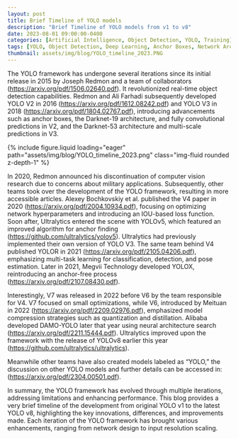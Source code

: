 ```yaml
---
layout: post
title: Brief Timeline of YOLO models
description: "Brief Timeline of YOLO models from v1 to v8"
date: 2023-08-01 09:00:00-0400
categories: [Artificial Intelligence, Object Detection, YOLO, Training]
tags: [YOLO, Object Detection, Deep Learning, Anchor Boxes, Network Architecture]
thumbnail: assets/img/blog/YOLO_timeline_2023.PNG
---
```


The YOLO framework has undergone several iterations since its initial release in 2015 by Joseph Redmon and a team of collaborators (https://arxiv.org/pdf/1506.02640.pdf). It revolutionized real-time object detection capabilities. Redmon and Ali Farhadi subsequently developed YOLO V2 in 2016 (https://arxiv.org/pdf/1612.08242.pdf) and YOLO V3 in 2018 (https://arxiv.org/pdf/1804.02767.pdf), introducing advancements such as anchor boxes, the Darknet-19 architecture, and fully convolutional predictions in V2, and the Darknet-53 architecture and multi-scale predictions in V3.

{% include figure.liquid loading="eager" path="assets/img/blog/YOLO_timeline_2023.png" class="img-fluid rounded z-depth-1" %}

In 2020, Redmon announced his discontinuation of computer vision research due to concerns about military applications. Subsequently, other teams took over the development of the YOLO framework, resulting in more accessible articles. Alexey Bochkovskiy et al. published the V4 paper in 2020 (https://arxiv.org/pdf/2004.10934.pdf), focusing on optimizing network hyperparameters and introducing an IOU-based loss function. Soon after, Ultralytics entered the scene with YOLOv5, which featured an improved algorithm for anchor finding (https://github.com/ultralytics/yolov5). Ultralytics had previously implemented their own version of YOLO V3. The same team behind V4 published YOLOR in 2021 (https://arxiv.org/pdf/2105.04206.pdf), emphasizing multi-task learning for classification, detection, and pose estimation. Later in 2021, Megvii Technology developed YOLOX, reintroducing an anchor-free process (https://arxiv.org/pdf/2107.08430.pdf).

Interestingly, V7 was released in 2022 before V6 by the team responsible for V4. V7 focused on small optimizations, while V6, introduced by Meituan in 2022 (https://arxiv.org/pdf/2209.02976.pdf), emphasized model compression strategies such as quantization and distillation. Alibaba developed DAMO-YOLO later that year using neural architecture search (https://arxiv.org/pdf/2211.15444.pdf). Ultralytics improved upon the framework with the release of YOLOv8 earlier this year (https://github.com/ultralytics/ultralytics).

Meanwhile other teams have also created models labeled as “YOLO,” the discussion on other YOLO models and further details can be accessed in: (https://arxiv.org/pdf/2304.00501.pdf).

In summary, the YOLO framework has evolved through multiple iterations, addressing limitations and enhancing performance. This blog provides a very brief timeline of the development from original YOLO v1 to the latest YOLO v8, highlighting the key innovations, differences, and improvements made. Each iteration of the YOLO framework has brought various enhancements, ranging from network design to input resolution scaling.